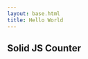 ```yaml
---
layout: base.html
title: Hello World
---
```


## Solid JS Counter
<is-land on:media="(min-width: 64em)">
  <template data-island>
    <div id="app"><div>
    <script src="{{ '/app/app.js' | url | version }}"></script>
  </template>
</is-land>
